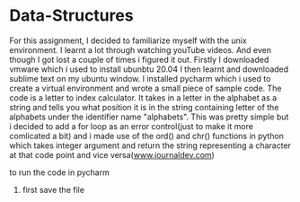 # Data-Structures
For this assignment, I decided to familiarize myself with the unix environment. I learnt a lot through watching youTube videos. And even though I got lost a couple of
times i figured it out. Firstly I downloaded vmware which i used to install ubunbtu 20.04
I then learnt and downloaded sublime text on my ubuntu window.
I installed pycharm which i used to create a virtual environment and wrote a small piece of sample code.
The code is a letter to index calculator. It takes in a letter in the alphabet as a string and tells you what position it is in the string containing letter of the alphabets under the identifier name "alphabets". This was pretty simple
but i decided to add a for loop as an error control(just to make it more comlicated a bit) and i made use of the ord() and chr() functions in python 
which takes integer argument and return the string representing a character at that code point and vice versa(www.journaldev.com)

to run the code in pycharm
1. first save the file
